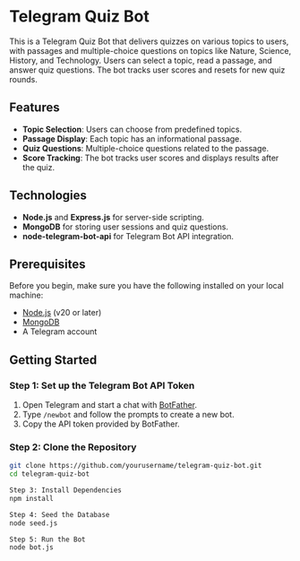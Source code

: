# Telegram Quiz Bot

This is a Telegram Quiz Bot that delivers quizzes on various topics to users, with passages and multiple-choice questions on topics like Nature, Science, History, and Technology. Users can select a topic, read a passage, and answer quiz questions. The bot tracks user scores and resets for new quiz rounds.

## Features

- **Topic Selection**: Users can choose from predefined topics.
- **Passage Display**: Each topic has an informational passage.
- **Quiz Questions**: Multiple-choice questions related to the passage.
- **Score Tracking**: The bot tracks user scores and displays results after the quiz.

## Technologies

- **Node.js** and **Express.js** for server-side scripting.
- **MongoDB** for storing user sessions and quiz questions.
- **node-telegram-bot-api** for Telegram Bot API integration.

## Prerequisites

Before you begin, make sure you have the following installed on your local machine:

- [Node.js](https://nodejs.org/) (v20 or later)
- [MongoDB](https://www.mongodb.com/try/download/community)
- A Telegram account

## Getting Started

### Step 1: Set up the Telegram Bot API Token

1. Open Telegram and start a chat with [BotFather](https://t.me/botfather).
2. Type `/newbot` and follow the prompts to create a new bot.
3. Copy the API token provided by BotFather.

### Step 2: Clone the Repository

```bash
git clone https://github.com/yourusername/telegram-quiz-bot.git
cd telegram-quiz-bot

Step 3: Install Dependencies
npm install

Step 4: Seed the Database
node seed.js

Step 5: Run the Bot
node bot.js


